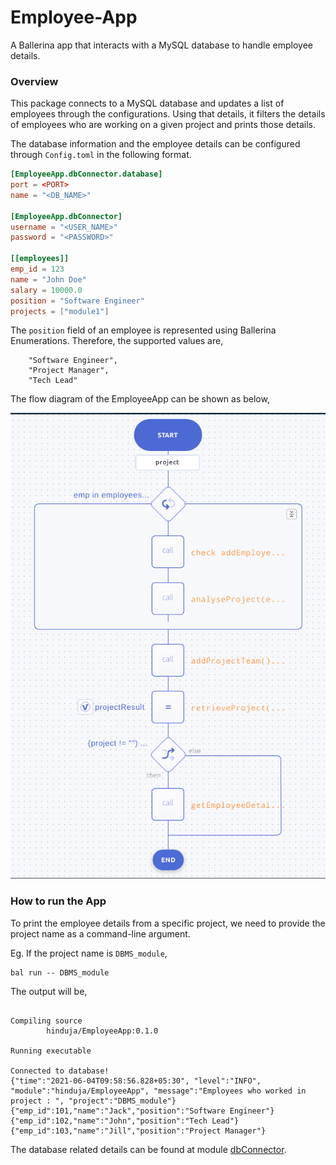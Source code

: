 # Employee-App

A Ballerina app that interacts with a MySQL database to handle employee details.

### Overview
This package connects to a MySQL database and updates a list of employees through the configurations. 
Using that details, it filters the details of employees who are working on a given project and prints those details. 

The database information and the employee details can be configured through `Config.toml` in the following format.

```toml
[EmployeeApp.dbConnector.database]
port = <PORT>
name = "<DB_NAME>"

[EmployeeApp.dbConnector]
username = "<USER_NAME>"
password = "<PASSWORD>"

[[employees]]
emp_id = 123
name = "John Doe"
salary = 10000.0
position = "Software Engineer"
projects = ["module1"]
```

The `position` field of an employee is represented using Ballerina Enumerations. Therefore, the supported values are, 

```
    "Software Engineer",
    "Project Manager",
    "Tech Lead"
```

The flow diagram of the EmployeeApp can be shown as below,

![structure_diagram](modules/dbConnector/images/Flow.png)

### How to run the App

To print the employee details from a specific project, we need to provide the project name as a command-line argument.

Eg. If the project name is `DBMS_module`,
```
bal run -- DBMS_module
```
The output will be,

```

Compiling source
        hinduja/EmployeeApp:0.1.0

Running executable

Connected to database!
{"time":"2021-06-04T09:58:56.828+05:30", "level":"INFO", "module":"hinduja/EmployeeApp", "message":"Employees who worked in project : ", "project":"DBMS_module"}
{"emp_id":101,"name":"Jack","position":"Software Engineer"}
{"emp_id":102,"name":"John","position":"Tech Lead"}
{"emp_id":103,"name":"Jill","position":"Project Manager"}
```
The database related details can be found at module [dbConnector](modules/dbConnector/Package.md).
